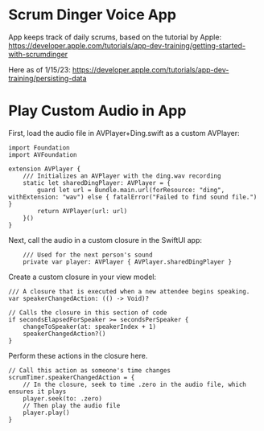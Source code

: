#  Scrum Dinger Voice App  
App keeps track of daily scrums, based on the tutorial by Apple: https://developer.apple.com/tutorials/app-dev-training/getting-started-with-scrumdinger

Here as of 1/15/23: https://developer.apple.com/tutorials/app-dev-training/persisting-data


# Play Custom Audio in App 
First, load the audio file in AVPlayer+Ding.swift as a custom AVPlayer:
```
import Foundation
import AVFoundation

extension AVPlayer {
    /// Initializes an AVPlayer with the ding.wav recording
    static let sharedDingPlayer: AVPlayer = {
        guard let url = Bundle.main.url(forResource: "ding", withExtension: "wav") else { fatalError("Failed to find sound file.") }
        return AVPlayer(url: url)
    }()
}

```
Next, call the audio in a custom closure in the SwiftUI app:
```
    /// Used for the next person's sound
    private var player: AVPlayer { AVPlayer.sharedDingPlayer }
```

Create a custom closure in your view model:
```
/// A closure that is executed when a new attendee begins speaking.
var speakerChangedAction: (() -> Void)?

// Calls the closure in this section of code
if secondsElapsedForSpeaker >= secondsPerSpeaker {
    changeToSpeaker(at: speakerIndex + 1)
    speakerChangedAction?()
}
```

Perform these actions in the closure here.
```
// Call this action as someone's time changes
scrumTimer.speakerChangedAction = {
    // In the closure, seek to time .zero in the audio file, which ensures it plays
    player.seek(to: .zero)
    // Then play the audio file
    player.play()
}         
```
